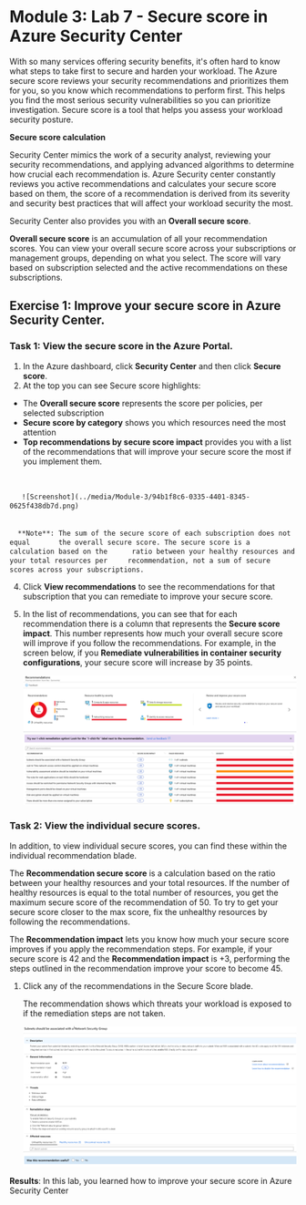 # Module 3: Lab 7 - Secure score in Azure Security Center


With so many services offering security benefits, it's often hard to know what steps to take first to secure and harden your workload. The Azure secure score reviews your security recommendations and prioritizes them for you, so you know which recommendations to perform first. This helps you find the most serious security vulnerabilities so you can prioritize investigation. Secure score is a tool that helps you assess your workload security posture.

**Secure score calculation**

Security Center mimics the work of a security analyst, reviewing your security recommendations, and applying advanced algorithms to determine how crucial each recommendation is.
Azure Security center constantly reviews you active recommendations and calculates your secure score based on them, the score of a recommendation is derived from its severity and security best practices that will affect your workload security the most.

Security Center also provides you with an **Overall secure score**. 

**Overall secure score** is an accumulation of all your recommendation scores. You can view your overall secure score across your subscriptions or management groups, depending on what you select. The score will vary based on subscription selected and the active recommendations on these subscriptions.



 
## Exercise 1: Improve your secure score in Azure Security Center.

### Task 1: View the secure score in the Azure Portal.

1.  In the Azure dashboard, click **Security Center** and then click **Secure score**.
2.  At the top you can see Secure score highlights:
   - The **Overall secure score** represents the score per policies, per selected subscription
   - **Secure score by category** shows you which resources need the most attention
   - **Top recommendations by secure score impact** provides you with a list of the recommendations that will improve your secure score the most if you implement them.
 </br>
 
       ![Screenshot](../media/Module-3/94b1f8c6-0335-4401-8345-0625f438db7d.png)

    
      **Note**: The sum of the secure score of each subscription does not equal       the overall secure score. The secure score is a calculation based on the      ratio between your healthy resources and your total resources per     recommendation, not a sum of secure scores across your subscriptions. 


4.  Click **View recommendations** to see the recommendations for that subscription that you can remediate to improve your secure score.
4.  In the list of recommendations, you can see that for each recommendation there is a column that represents the **Secure score impact**. This number represents how much your overall secure score will improve if you follow the recommendations. For example, in the screen below, if you **Remediate vulnerabilities in container security configurations**, your secure score will increase by 35 points.

       ![Screenshot](../media/Module-3/45893315-b503-4beb-8beb-20730b0fc9d3.png)

### Task 2: View the individual secure scores.


In addition, to view individual secure scores, you can find these within the individual recommendation blade.  

The **Recommendation secure score** is a calculation based on the ratio between your healthy resources and your total resources. If the number of healthy resources is equal to the total number of resources, you get the maximum secure score of the recommendation of 50. To try to get your secure score closer to the max score, fix the unhealthy resources by following the recommendations.

The **Recommendation impact** lets you know how much your secure score improves if you apply the recommendation steps. For example, if your secure score is 42 and the **Recommendation impact** is +3, performing the steps outlined in the recommendation improve your score to become 45.


1.  Click any of the recommendations in the Secure Score blade.

    The recommendation shows which threats your workload is exposed to if the remediation steps are not taken.

     ![Screenshot](../media/Module-3/a2266b39-71bf-4d32-90cc-4f437a28e3a5.png)



**Results**: In this lab, you learned how to improve your secure score in Azure Security Center
